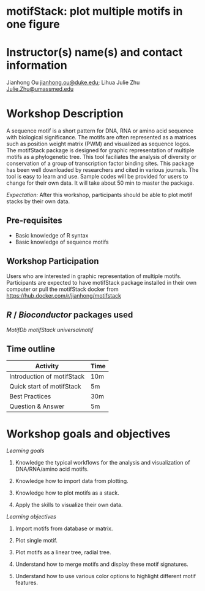 # motifStack: plot multiple motifs in one figure

# Instructor(s) name(s) and contact information

Jianhong Ou <jianhong.ou@duke.edu>; Lihua Julie Zhu <Julie.Zhu@umassmed.edu>

# Workshop Description

A sequence motif is a short pattern for DNA, RNA or amino acid sequence with biological significance.
The motifs are often represented as a matrices such as position weight matrix (PWM) and visualized as sequence logos.
The motifStack package is designed for graphic representation of multiple motifs as a phylogenetic tree.
This tool faciliates the analysis of diversity or conservation of a group of transcription factor binding sites.
This package has been well downloaded by researchers and cited in various journals. 
The tool is easy to learn and use. Sample codes will be provided for users to change for their own data. 
It will take about 50 min to master the package.

*Expectation:* After this workshop, participants should be able to plot motif stacks by their own data.

## Pre-requisites

* Basic knowledge of R syntax
* Basic knowledge of sequence motifs

## Workshop Participation

Users who are interested in graphic representation of multiple motifs. Participants are expected to have motifStack package installed in their own computer or pull the motifStack docker from https://hub.docker.com/r/jianhong/motifstack

## _R_ / _Bioconductor_ packages used

_MotifDb_
_motifStack_
_universalmotif_

## Time outline

| Activity                     | Time |
|------------------------------|------|
| Introduction of motifStack   | 10m  |
| Quick start of motifStack    | 5m   |
| Best Practices               | 30m  |
| Question & Answer            | 5m   |

# Workshop goals and objectives

*Learning goals* 

1. Knowledge the typical workflows for the analysis and visualization of DNA/RNA/amino acid motifs.

2. Knowledge how to import data from plotting.

3. Knowledge how to plot motifs as a stack.

4. Apply the skills to visualize their own data.

*Learning objectives*

1. Import motifs from database or matrix.

2. Plot single motif.

3. Plot motifs as a linear tree, radial tree.

4. Understand how to merge motifs and display these motif signatures.

5. Understand how to use various color options to highlight different motif features.

